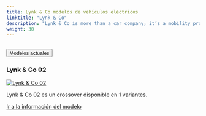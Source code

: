 ```yaml
---
title: Lynk & Co modelos de vehículos eléctricos
linktitle: "Lynk & Co"
description: "Lynk & Co is more than a car company; it’s a mobility provider committed to flexibility as its core principle. With a diverse range of car ownership options – from subscription to lease to purchase – Lynk & Co is at the forefront of the car-sharing movement. The brand combines vibrant, innovative design with pioneering connectivity solutions, offering consumers a forward-thinking driving experience."
weight: 30
---
```

<!-- markdownlint-disable MD033 -->
<!-- markdownlint-disable MD010 -->


<div class="accordion" id="accordionPanelsStayOpenExample">
    <div class="accordion-item">
        <h2 class="accordion-header">
            <button class="accordion-button" type="button" data-bs-toggle="collapse" data-bs-target="#panelsStayOpen-collapseOne" aria-expanded="true" aria-controls="panelsStayOpen-collapseOne">
                        Modelos actuales
            </button>
        </h2>
        <div id="panelsStayOpen-collapseOne" class="accordion-collapse collapse show">
            <div class="accordion-body">
    <div class="container p-3 mb-4 bg-body-tertiary rounded border">
        <h3>Lynk & Co 02</h3>
        <div class="row">
            <div class="col col-12 col-md-6">
                <a href="02">
                    <img src="https://media.evkx.net/multimedia/models/lynk_and_co/02/02/main_1_st.jpg" class="img-fluid" alt="Lynk & Co 02" >
                </a>
            </div>
            <div class="col col-12 col-md-6"><p>
Lynk & Co 02 es un crossover disponible en 1 variantes.
</p>
	<a href="02/" class="btn btn-outline-primary" role="button">Ir a la información del modelo</a>
		</div>
	</div>
</div>
        </div>
    </div>
</div></div>
